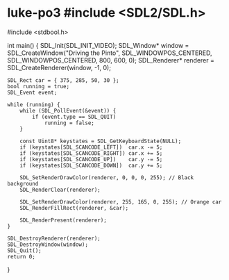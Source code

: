 # luke-po3   #include <SDL2/SDL.h>
#include <stdbool.h>

int main() {
    SDL_Init(SDL_INIT_VIDEO);
    SDL_Window* window = SDL_CreateWindow("Driving the Pinto",
        SDL_WINDOWPOS_CENTERED, SDL_WINDOWPOS_CENTERED, 800, 600, 0);
    SDL_Renderer* renderer = SDL_CreateRenderer(window, -1, 0);

    SDL_Rect car = { 375, 285, 50, 30 };
    bool running = true;
    SDL_Event event;

    while (running) {
        while (SDL_PollEvent(&event)) {
            if (event.type == SDL_QUIT)
                running = false;
        }

        const Uint8* keystates = SDL_GetKeyboardState(NULL);
        if (keystates[SDL_SCANCODE_LEFT])  car.x -= 5;
        if (keystates[SDL_SCANCODE_RIGHT]) car.x += 5;
        if (keystates[SDL_SCANCODE_UP])    car.y -= 5;
        if (keystates[SDL_SCANCODE_DOWN])  car.y += 5;

        SDL_SetRenderDrawColor(renderer, 0, 0, 0, 255); // Black background
        SDL_RenderClear(renderer);

        SDL_SetRenderDrawColor(renderer, 255, 165, 0, 255); // Orange car
        SDL_RenderFillRect(renderer, &car);

        SDL_RenderPresent(renderer);
    }

    SDL_DestroyRenderer(renderer);
    SDL_DestroyWindow(window);
    SDL_Quit();
    return 0;
}

